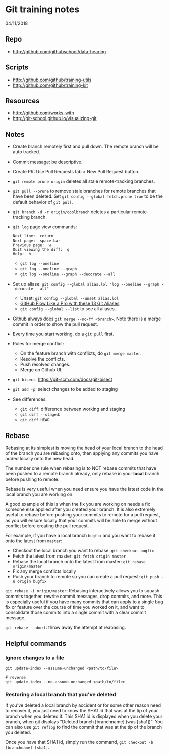 # Git training notes

04/11/2018

## Repo

- http://github.com/githubschool/data-hearing

## Scripts

- http://github.com/github/training-utils
- http://github.com/github/training-kit

## Resources

- http://github.com/works-with
- http://git-school.github.io/visualizing-git

## Notes

- Create branch remotely first and pull down. The remote branch will be auto tracked.
- Commit message: be descriptive.
- Create PR: Use Pull Requests tab > New Pull Request button.
- `git remote prune origin` deletes all stale remote-tracking branches.
- `git pull --prune` to remove stale branches for remote branches that have been deleted. Set `git config --global fetch.prune true` to be the default behavior of `git pull`.
- `git branch -d -r origin/coolbranch` deletes a particular remote-tracking branch.
- `git log` page view commands:

    ```git
    Next line:  return
    Next page:  space bar
    Previous page:  w
    Quit viewing the diff:  q
    Help:  h
    ```
  - `git log --oneline`
  - `git log --oneline --graph`
  - `git log --oneline --graph --decorate --all`
- Set up aliase: `git config --global alias.lol "log --oneline --graph --decorate --all"`
  - Unset: `git config --global --unset alias.lol`
  - [GitHub Flow Like a Pro with these 13 Git Aliases](https://haacked.com/archive/2014/07/28/github-flow-aliases/)
  - `git config --global --list` to see all aliases.
- Github always does `git merge --no-ff <branch>`. Note there is a merge commit in order to show the pull request.
- Every time you start working, do a `git pull` first.
- Rules for merge conflict:
  - On the feature branch with conflicts, do `git merge master`.
  - Resolve the conflicts.
  - Push resolved changes.
  - Merge on Github UI.
- `git bisect`: https://git-scm.com/docs/git-bisect
- `git add -p`: select changes to be added to staging
- See differences:
  - `git diff`: difference between working and staging
  - `git diff --staged`:
  - `git diff HEAD`

## Rebase

Rebasing at its simplest is moving the head of your local branch to the head of the branch you are rebasing onto, then applying any commits you have added locally onto the new head.

The number one rule when rebasing is to NOT rebase commits that have been pushed to a remote branch already, only rebase in your **local** branch before pushing to remote.

Rebase is very useful when you need ensure you have the latest code in the local branch you are working on.

A good example of this is when the fix you are working on needs a fix someone else applied after you created your branch. It is also extremely useful to rebase before pushing your commits to remote for a pull request, as you will ensure locally that your commits will be able to merge without conflict before creating the pull request.

For example, if you have a local branch `bugfix` and you want to rebase it onto the latest from `master`:

- Checkout the local branch you want to rebase: `git checkout bugfix`
- Fetch the latest from master: `git fetch origin master`
- Rebase the local branch onto the latest from master: `git rebase origin/master`
- Fix any merge conflicts locally
- Push your branch to remote so you can create a pull request: `git push -u origin bugfix`

`git rebase -i origin/master`: Rebasing interactively allows you to squash commits together, rewrite commit messages, drop commits, and more. This is especially useful if you have many commits that can apply to a single bug fix or feature over the course of time you worked on it, and want to consolidate those commits into a single commit with a clear commit message.

`git rebase --abort`: throw away the attempt at reabasing.

## Helpful commands

### Ignore changes to a file

```git
git update-index --assume-unchanged <path/to/file>

# reverse
git update-index --no-assume-unchanged <path/to/file>
```

### Restoring a local branch that you've deleted

If you've deleted a local branch by accident or for some other reason need to recover it, you just need to know the SHA1 id that was at the tip of your branch when you deleted it. This SHA1 id is displayed when you delete your branch, when git displays "Deleted branch [branchname] (was [sha1])". You can also use `git reflog` to find the commit that was at the tip of the branch you deleted. 

Once you have that SHA1 id, simply run the command, `git checkout -b [branchname] [sha1]`.